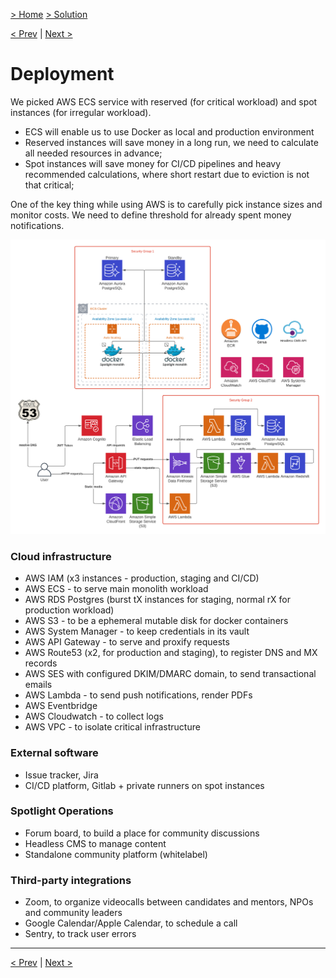 [> Home](../README.md)  [> Solution](README.md)

[< Prev](2.4.Security.md)  |  [Next >](2.6.Roadmap.md)

# Deployment

We picked AWS ECS service with reserved (for critical workload) and spot instances (for irregular workload).

- ECS will enable us to use Docker as local and production environment
- Reserved instances will save money in a long run, we need to calculate all needed resources in advance;
- Spot instances will save money for CI/CD pipelines and heavy recommended calculations, where short restart due to eviction is not that critical;

One of the key thing while using AWS is to carefully pick instance sizes and monitor costs. We need to define threshold for already spent money notifications.

<img src="../assets/images/aws-deployment.png" alt="AWS Deployment">

### Cloud infrastructure

- AWS IAM (x3 instances - production, staging and CI/CD)
- AWS ECS - to serve main monolith workload
- AWS RDS Postgres (burst tX instances for staging, normal rX for production workload)
- AWS S3 - to be a ephemeral mutable disk for docker containers
- AWS System Manager - to keep credentials in its vault
- AWS API Gateway - to serve and proxify requests
- AWS Route53 (x2, for production and staging), to register DNS and MX records
- AWS SES with configured DKIM/DMARC domain, to send transactional emails
- AWS Lambda - to send push notifications, render PDFs
- AWS Eventbridge
- AWS Cloudwatch - to collect logs
- AWS VPC - to isolate critical infrastructure

### External software

- Issue tracker, Jira
- CI/CD platform, Gitlab + private runners on spot instances

### Spotlight Operations

- Forum board, to build a place for community discussions
- Headless CMS to manage content
- Standalone community platform (whitelabel)

### Third-party integrations

- Zoom, to organize videocalls between candidates and mentors, NPOs and community leaders
- Google Calendar/Apple Calendar, to schedule a call
- Sentry, to track user errors

---

[< Prev](2.4.Security.md)  |  [Next >](2.6.Roadmap.md)
